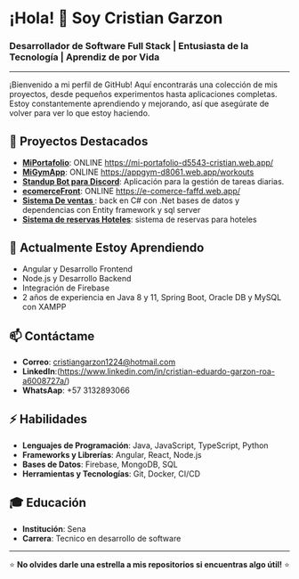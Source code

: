 # ¡Hola! 👋 Soy Cristian Garzon

### Desarrollador de Software Full Stack | Entusiasta de la Tecnología | Aprendiz de por Vida

---

¡Bienvenido a mi perfil de GitHub! Aquí encontrarás una colección de mis proyectos, desde pequeños experimentos hasta aplicaciones completas. Estoy constantemente aprendiendo y mejorando, así que asegúrate de volver para ver lo que estoy haciendo.

## 🔭 Proyectos Destacados

- **[MiPortafolio](https://github.com/eduarxdogar/portafolio)**: ONLINE https://mi-portafolio-d5543-cristian.web.app/
- **[MiGymApp](https://github.com/eduarxdogar/AppGym)**: ONLINE https://appgym-d8061.web.app/workouts
- **[Standup Bot para Discord](https://github.com/eduarxdogar/StandupBot/tree/Crisdev)**: Aplicación para la gestión de tareas diarias.
- **[ecomerceFront](https://github.com/eduarxdogar/ecomerce)**: ONLINE https://e-comerce-faffd.web.app/
- **[Sistema De ventas ](https://github.com/eduarxdogar/VentaV.0.0/tree/developer)**: back en C# con .Net bases de datos y dependencias con Entity framework y sql server
- **[Sistema de reservas Hoteles](https://github.com/eduarxdogar/ReservasApiSystem)**: sistema de reservas para hoteles  


## 🌱 Actualmente Estoy Aprendiendo
- Angular y Desarrollo Frontend
- Node.js y Desarrollo Backend
- Integración de Firebase
- 2 años de experiencia en Java 8 y 11, Spring Boot, Oracle DB y MySQL con XAMPP

## 📫 Contáctame

- **Correo**: cristiangarzon1224@hotmail.com
- **LinkedIn**:(https://www.linkedin.com/in/cristian-eduardo-garzon-roa-a6008727a/)
- **WhatsAap**: +57 3132893066
  


## ⚡ Habilidades

- **Lenguajes de Programación**: Java, JavaScript, TypeScript, Python
- **Frameworks y Librerías**: Angular, React, Node.js
- **Bases de Datos**: Firebase, MongoDB, SQL
- **Herramientas y Tecnologías**: Git, Docker, CI/CD

## 🎓 Educación

- **Institución**: Sena 
- **Carrera**: Tecnico en desarrollo de software 

---

⭐️ **No olvides darle una estrella a mis repositorios si encuentras algo útil!** ⭐️
